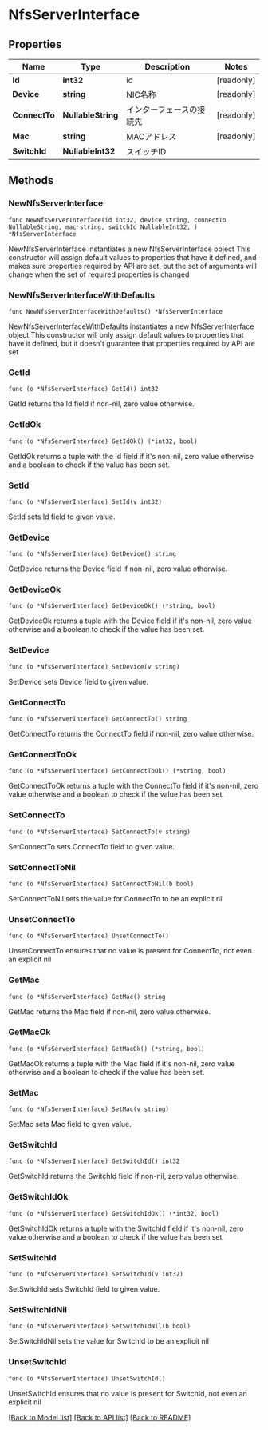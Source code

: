 # NfsServerInterface

## Properties

Name | Type | Description | Notes
------------ | ------------- | ------------- | -------------
**Id** | **int32** | id | [readonly] 
**Device** | **string** | NIC名称 | [readonly] 
**ConnectTo** | **NullableString** | インターフェースの接続先 | [readonly] 
**Mac** | **string** | MACアドレス | [readonly] 
**SwitchId** | **NullableInt32** | スイッチID | 

## Methods

### NewNfsServerInterface

`func NewNfsServerInterface(id int32, device string, connectTo NullableString, mac string, switchId NullableInt32, ) *NfsServerInterface`

NewNfsServerInterface instantiates a new NfsServerInterface object
This constructor will assign default values to properties that have it defined,
and makes sure properties required by API are set, but the set of arguments
will change when the set of required properties is changed

### NewNfsServerInterfaceWithDefaults

`func NewNfsServerInterfaceWithDefaults() *NfsServerInterface`

NewNfsServerInterfaceWithDefaults instantiates a new NfsServerInterface object
This constructor will only assign default values to properties that have it defined,
but it doesn't guarantee that properties required by API are set

### GetId

`func (o *NfsServerInterface) GetId() int32`

GetId returns the Id field if non-nil, zero value otherwise.

### GetIdOk

`func (o *NfsServerInterface) GetIdOk() (*int32, bool)`

GetIdOk returns a tuple with the Id field if it's non-nil, zero value otherwise
and a boolean to check if the value has been set.

### SetId

`func (o *NfsServerInterface) SetId(v int32)`

SetId sets Id field to given value.


### GetDevice

`func (o *NfsServerInterface) GetDevice() string`

GetDevice returns the Device field if non-nil, zero value otherwise.

### GetDeviceOk

`func (o *NfsServerInterface) GetDeviceOk() (*string, bool)`

GetDeviceOk returns a tuple with the Device field if it's non-nil, zero value otherwise
and a boolean to check if the value has been set.

### SetDevice

`func (o *NfsServerInterface) SetDevice(v string)`

SetDevice sets Device field to given value.


### GetConnectTo

`func (o *NfsServerInterface) GetConnectTo() string`

GetConnectTo returns the ConnectTo field if non-nil, zero value otherwise.

### GetConnectToOk

`func (o *NfsServerInterface) GetConnectToOk() (*string, bool)`

GetConnectToOk returns a tuple with the ConnectTo field if it's non-nil, zero value otherwise
and a boolean to check if the value has been set.

### SetConnectTo

`func (o *NfsServerInterface) SetConnectTo(v string)`

SetConnectTo sets ConnectTo field to given value.


### SetConnectToNil

`func (o *NfsServerInterface) SetConnectToNil(b bool)`

 SetConnectToNil sets the value for ConnectTo to be an explicit nil

### UnsetConnectTo
`func (o *NfsServerInterface) UnsetConnectTo()`

UnsetConnectTo ensures that no value is present for ConnectTo, not even an explicit nil
### GetMac

`func (o *NfsServerInterface) GetMac() string`

GetMac returns the Mac field if non-nil, zero value otherwise.

### GetMacOk

`func (o *NfsServerInterface) GetMacOk() (*string, bool)`

GetMacOk returns a tuple with the Mac field if it's non-nil, zero value otherwise
and a boolean to check if the value has been set.

### SetMac

`func (o *NfsServerInterface) SetMac(v string)`

SetMac sets Mac field to given value.


### GetSwitchId

`func (o *NfsServerInterface) GetSwitchId() int32`

GetSwitchId returns the SwitchId field if non-nil, zero value otherwise.

### GetSwitchIdOk

`func (o *NfsServerInterface) GetSwitchIdOk() (*int32, bool)`

GetSwitchIdOk returns a tuple with the SwitchId field if it's non-nil, zero value otherwise
and a boolean to check if the value has been set.

### SetSwitchId

`func (o *NfsServerInterface) SetSwitchId(v int32)`

SetSwitchId sets SwitchId field to given value.


### SetSwitchIdNil

`func (o *NfsServerInterface) SetSwitchIdNil(b bool)`

 SetSwitchIdNil sets the value for SwitchId to be an explicit nil

### UnsetSwitchId
`func (o *NfsServerInterface) UnsetSwitchId()`

UnsetSwitchId ensures that no value is present for SwitchId, not even an explicit nil

[[Back to Model list]](../README.md#documentation-for-models) [[Back to API list]](../README.md#documentation-for-api-endpoints) [[Back to README]](../README.md)


